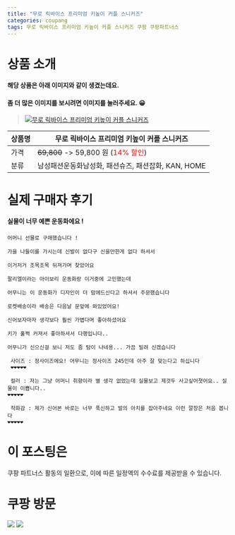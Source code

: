 ```yaml
---
title: "무로 릭바이스 프리미엄 키높이 커플 스니커즈"
categories: coupang
tags: 무로 릭바이스 프리미엄 키높이 커플 스니커즈 쿠팡 쿠팡파트너스
---
```

# 상품 소개
#### 해당 상품은 아래 이미지와 같이 생겼는데요. 
#### 좀 더 많은 이미지를 보시려면 이미지를 눌러주세요. 😀
> [![무로 릭바이스 프리미엄 키높이 커플 스니커즈](https://static.coupangcdn.com/image/affiliate/banner/ce0a821cda86c81505c9bb27b75832ae@2x.jpg)](https://coupa.ng/bO3Or7)

상품명 | 무로 릭바이스 프리미엄 키높이 커플 스니커즈
-------|-------
가격 | ~~69,800~~ -> 59,800 원 (<span style="color:red">14% 할인</span>)
분류 | 남성패션운동화남성화, 패션슈즈, 패션잡화, KAN, HOME

# 실제 구매자 후기

####    실물이 너무 예쁜 운동화에요 !
    어머니 선물로 구매했습니다 ! 
    
    가을 나들이를 가시는데 신발이 없다구 신을만한게 없다 하셔서 
    
    이거저거 조목조목 뒤져가며 찾았어요 
    
    팔리엘이라는 아이보리 운동화랑 이거중에 고민했는데 
    
    어무니는 이 운동화가 디자인이 더 맘에드신다고 하셔서 주문했습니다 
    
    로켓배송이라 배송은 다음날 문앞에 와있었어요! 
    
    신어보자마자 생각보다 훨씬 가볍다며 좋아하셨어요 
    
    키가 훌쩍 커져서 좋아하셔서 다행입니다.. 
    
    어무니가 신으신걸 보니 저도 좀 탐이 나네용... 가끔 빌려 신겠습니다 
    
     사이즈 : 정사이즈에요! 어무니는 정사이즈 245인데 아주 잘 맞는다고 하십니다
     ❤❤❤❤❤
    
     컬러 : 저는 그냥 어머니 취향이라 별 생각 없었는데 실물보고 제것두 사고싶어졋어요.. 실물이 이쁩니다.. 
    ❤❤❤❤❤
    
     착화감 : 제가 신어본 바로는 너무 푹신하고 발의 아치를 잡아주네요 이런 깔창은 처음 봅니다 
    ❤❤❤❤❤

# 이 포스팅은
쿠팡 파트너스 활동의 일환으로, 이에 따른 일정액의 수수료를 제공받을 수 있습니다.

# 쿠팡 방문
[![](https://ads-partners.coupang.com/banners/404218?subId=&traceId=V0-301-bae0f72e5e59e45f-I404218&w=728&h=90)](https://coupa.ng/bOXH5d)
[![](https://ads-partners.coupang.com/banners/404240?subId=&traceId=V0-301-371ae01f4226dec2-I404240&w=728&h=90)](https://coupa.ng/bOXIeg)

